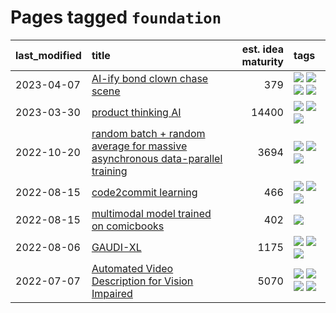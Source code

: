 # Pages tagged `foundation`

|last_modified|title|est. idea maturity|tags
|:---|:---|---:|:---|
|2023-04-07|[AI-ify bond clown chase scene](../bond_clown_chase_scene.md)|379|[![](https://img.shields.io/badge/tag-animation-dad82b)](../tags/animation.md) [![](https://img.shields.io/badge/tag-experimental-3f9741)](../tags/experimental.md) [![](https://img.shields.io/badge/tag-foundation-e839f4)](../tags/foundation.md) [![](https://img.shields.io/badge/tag-wip-6013c8)](../tags/wip.md)|
|2023-03-30|[product thinking AI](../product_thinking_ai.md)|14400|[![](https://img.shields.io/badge/tag-experimental-3f9741)](../tags/experimental.md) [![](https://img.shields.io/badge/tag-foundation-e839f4)](../tags/foundation.md) [![](https://img.shields.io/badge/tag-tooling-c6963e)](../tags/tooling.md)|
|2022-10-20|[random batch + random average for massive asynchronous data-parallel training](../async-evolutionary-ddp.md)|3694|[![](https://img.shields.io/badge/tag-experimental-3f9741)](../tags/experimental.md) [![](https://img.shields.io/badge/tag-foundation-e839f4)](../tags/foundation.md) [![](https://img.shields.io/badge/tag-tooling-c6963e)](../tags/tooling.md)|
|2022-08-15|[code2commit learning](../code2commit-learning.md)|466|[![](https://img.shields.io/badge/tag-carp-a682e)](../tags/carp.md) [![](https://img.shields.io/badge/tag-experimental-3f9741)](../tags/experimental.md) [![](https://img.shields.io/badge/tag-foundation-e839f4)](../tags/foundation.md)|
|2022-08-15|[multimodal model trained on comicbooks](../multimodal-model-trained-on-comicbooks.md)|402|[![](https://img.shields.io/badge/tag-foundation-e839f4)](../tags/foundation.md)|
|2022-08-06|[GAUDI-XL](../gaudi-xl.md)|1175|[![](https://img.shields.io/badge/tag-animation-dad82b)](../tags/animation.md) [![](https://img.shields.io/badge/tag-experimental-3f9741)](../tags/experimental.md) [![](https://img.shields.io/badge/tag-foundation-e839f4)](../tags/foundation.md)|
|2022-07-07|[Automated Video Description for Vision Impaired](../automated-video-description.md)|5070|[![](https://img.shields.io/badge/tag-accessibility-77485f)](../tags/accessibility.md) [![](https://img.shields.io/badge/tag-dataset-d5ffe)](../tags/dataset.md) [![](https://img.shields.io/badge/tag-foundation-e839f4)](../tags/foundation.md) [![](https://img.shields.io/badge/tag-publicgood-a68128)](../tags/publicgood.md)|